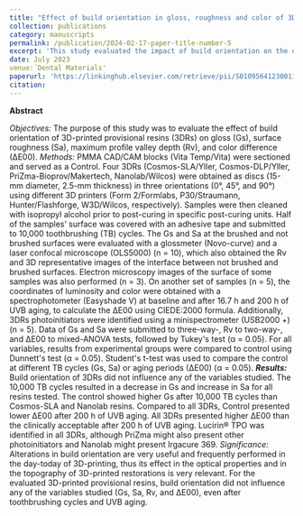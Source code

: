 ```yaml
---
title: "Effect of build orientation in gloss, roughness and color of 3D-printed resins for provisional indirect restorations"
collection: publications
category: manuscripts
permalink: /publication/2024-02-17-paper-title-number-5
excerpt: 'This study evaluated the impact of build orientation on the optical and surface properties of 3D-printed provisional resins. Findings showed that orientation had no effect on gloss, roughness, valley depth, or color stability, even after toothbrushing and UVB aging. However, all 3D-printed resins exhibited greater color changes than the control after aging, highlighting challenges in long-term esthetics.'
date: July 2023
venue:´Dental Materials'
paperurl: 'https://linkinghub.elsevier.com/retrieve/pii/S0109564123001100'
citation:
---
```


**Abstract**

*Objectives:* The purpose of this study was to evaluate the effect of build orientation of 3D-printed provisional resins (3DRs) on gloss (Gs), surface roughness (Sa), maximum profile valley depth (Rv), and color difference (∆E00). *Methods:* PMMA CAD/CAM blocks (Vita Temp/Vita) were sectioned and served as a Control. Four 3DRs (Cosmos-SLA/Yller, Cosmos-DLP/Yller, PriZma-Bioprov/Makertech, Nanolab/Wilcos) were obtained as discs (15-mm diameter, 2.5-mm thickness) in three orientations (0°, 45°, and 90°) using different 3D printers (Form 2/Formlabs, P30/Straumann, Hunter/Flashforge, W3D/Wilcos, respectively). Samples were then cleaned with isopropyl alcohol prior to post-curing in specific post-curing units. Half of the samples’ surface was covered with an adhesive tape and submitted to 10,000 toothbrushing (TB) cycles. The Gs and Sa at the brushed and not brushed surfaces were evaluated with a glossmeter (Novo-curve) and a laser confocal microscope (OLS5000) (n = 10), which also obtained the Rv and 3D representative images of the interface between not brushed and brushed surfaces. Electron microscopy images of the surface of some samples was also performed (n = 3). On another set of samples (n = 5), the coordinates of luminosity and color were obtained with a spectrophotometer (Easyshade V) at baseline and after 16.7 h and 200 h of UVB aging, to calculate the ∆E00 using CIEDE:2000 formula. Additionally, 3DRs photoinitiators were identified using a minispectrometer (USB2000 +) (n = 5). Data of Gs and Sa were submitted to three-way-, Rv to two-way-, and ∆E00 to mixed-ANOVA tests, followed by Tukey's test (α = 0.05). For all variables, results from experimental groups were compared to control using Dunnett's test (α = 0.05). Student's t-test was used to compare the control at different TB cycles (Gs, Sa) or aging periods (∆E00) (α = 0.05). ***Results:*** Build orientation of 3DRs did not influence any of the variables studied. The 10,000 TB cycles resulted in a decrease in Gs and increase in Sa for all resins tested. The control showed higher Gs after 10,000 TB cycles than Cosmos-SLA and Nanolab resins. Compared to all 3DRs, Control presented lower ∆E00 after 200 h of UVB aging. All 3DRs presented higher ∆E00 than the clinically acceptable after 200 h of UVB aging. Lucirin® TPO was identified in all 3DRs, although PriZma might also present other photoinitiators and Nanolab might present Irgacure 369. *Significance:* Alterations in build orientation are very useful and frequently performed in the day-today of 3D-printing, thus its effect in the optical properties and in the topography of 3D-printed restorations is very relevant. For the evaluated 3D-printed provisional resins, build orientation did not influence any of the variables studied (Gs, Sa, Rv, and ∆E00), even after toothbrushing cycles and UVB aging.


